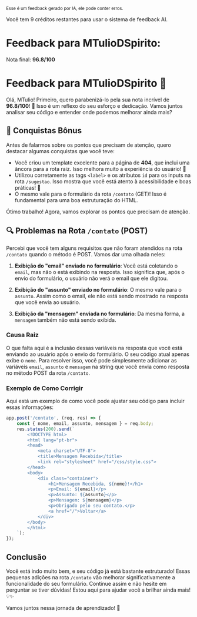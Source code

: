 <sup>Esse é um feedback gerado por IA, ele pode conter erros.</sup>

Você tem 9 créditos restantes para usar o sistema de feedback AI.

# Feedback para MTulioDSpirito:

Nota final: **96.8/100**

# Feedback para MTulioDSpirito 🚀

Olá, MTulio! Primeiro, quero parabenizá-lo pela sua nota incrível de **96.8/100**! 🎉 Isso é um reflexo do seu esforço e dedicação. Vamos juntos analisar seu código e entender onde podemos melhorar ainda mais?

## 🎉 Conquistas Bônus
Antes de falarmos sobre os pontos que precisam de atenção, quero destacar algumas conquistas que você teve:

- Você criou um template excelente para a página de **404**, que inclui uma âncora para a rota raiz. Isso melhora muito a experiência do usuário! 👏
- Utilizou corretamente as tags `<label>` e os atributos `id` para os inputs na rota `/sugestao`. Isso mostra que você está atento à acessibilidade e boas práticas! 🙌
- O mesmo vale para o formulário da rota `/contato` (GET)! Isso é fundamental para uma boa estruturação do HTML.

Ótimo trabalho! Agora, vamos explorar os pontos que precisam de atenção.

## 🔍 Problemas na Rota `/contato` (POST)
Percebi que você tem alguns requisitos que não foram atendidos na rota `/contato` quando o método é POST. Vamos dar uma olhada neles:

1. **Exibição do "email" enviado no formulário**: Você está coletando o `email`, mas não o está exibindo na resposta. Isso significa que, após o envio do formulário, o usuário não verá o email que ele digitou.
   
2. **Exibição do "assunto" enviado no formulário**: O mesmo vale para o `assunto`. Assim como o email, ele não está sendo mostrado na resposta que você envia ao usuário.

3. **Exibição da "mensagem" enviada no formulário**: Da mesma forma, a `mensagem` também não está sendo exibida.

### Causa Raiz
O que falta aqui é a inclusão dessas variáveis na resposta que você está enviando ao usuário após o envio do formulário. O seu código atual apenas exibe o `nome`. Para resolver isso, você pode simplesmente adicionar as variáveis `email`, `assunto` e `mensagem` na string que você envia como resposta no método POST da rota `/contato`.

### Exemplo de Como Corrigir
Aqui está um exemplo de como você pode ajustar seu código para incluir essas informações:

```javascript
app.post('/contato', (req, res) => {
    const { nome, email, assunto, mensagem } = req.body;
    res.status(200).send(`
        <!DOCTYPE html>
        <html lang="pt-br">
        <head>
            <meta charset="UTF-8">
            <title>Mensagem Recebida</title>
            <link rel="stylesheet" href="/css/style.css">
        </head>
        <body>
            <div class="container">
                <h1>Mensagem Recebida, ${nome}!</h1>
                <p>Email: ${email}</p>
                <p>Assunto: ${assunto}</p>
                <p>Mensagem: ${mensagem}</p>
                <p>Obrigado pelo seu contato.</p>
                <a href="/">Voltar</a>
            </div>
        </body>
        </html>
    `);
});
```

## Conclusão
Você está indo muito bem, e seu código já está bastante estruturado! Essas pequenas adições na rota `/contato` vão melhorar significativamente a funcionalidade do seu formulário. Continue assim e não hesite em perguntar se tiver dúvidas! Estou aqui para ajudar você a brilhar ainda mais! 💡✨

Vamos juntos nessa jornada de aprendizado! 🚀